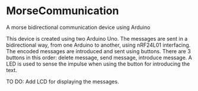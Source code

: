 # MorseCommunication
A morse bidirectional communication device using Arduino

This device is created using two Arduino Uno. The messages are sent in a bidirectional way, from one Arduino to another, using nRF24L01 interfacing. The encoded messages are introduced and sent using buttons. There are 3 buttons in this order: delete message, send message, introduce message. A LED is used to sense the impulse when using the button for introducing the text.

TO DO: Add LCD for displaying the messages.

